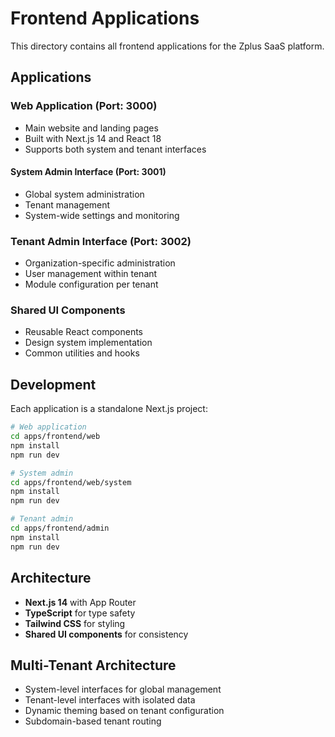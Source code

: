 # Frontend Applications

This directory contains all frontend applications for the Zplus SaaS platform.

## Applications

### Web Application (Port: 3000)
- Main website and landing pages
- Built with Next.js 14 and React 18
- Supports both system and tenant interfaces

#### System Admin Interface (Port: 3001)
- Global system administration
- Tenant management
- System-wide settings and monitoring

### Tenant Admin Interface (Port: 3002)
- Organization-specific administration
- User management within tenant
- Module configuration per tenant

### Shared UI Components
- Reusable React components
- Design system implementation
- Common utilities and hooks

## Development

Each application is a standalone Next.js project:

```bash
# Web application
cd apps/frontend/web
npm install
npm run dev

# System admin
cd apps/frontend/web/system  
npm install
npm run dev

# Tenant admin
cd apps/frontend/admin
npm install
npm run dev
```

## Architecture

- **Next.js 14** with App Router
- **TypeScript** for type safety
- **Tailwind CSS** for styling
- **Shared UI components** for consistency

## Multi-Tenant Architecture

- System-level interfaces for global management
- Tenant-level interfaces with isolated data
- Dynamic theming based on tenant configuration
- Subdomain-based tenant routing